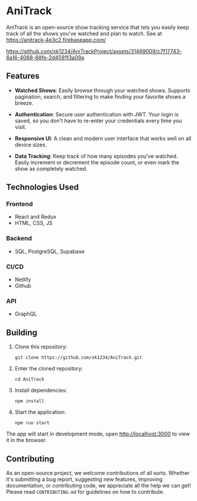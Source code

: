 # AniTrack

AniTrack is an open-source show tracking service that lets you easily keep track of all the shows you've watched and plan to watch. See at https://anitrack-4e3c2.firebaseapp.com/

https://github.com/xk1234/AniTrackProject/assets/31469009/c7f17743-6a16-4068-88fe-2d4591f3a09a

## Features

- **Watched Shows**: Easily browse through your watched shows. Supports pagination, search, and filtering to make finding your favorite shows a breeze.

- **Authentication**: Secure user authentication with JWT. Your login is saved, so you don't have to re-enter your credentials every time you visit.

- **Responsive UI**: A clean and modern user interface that works well on all device sizes.

- **Data Tracking**: Keep track of how many episodes you've watched. Easily increment or decrement the episode count, or even mark the show as completely watched.

## Technologies Used

### Frontend
- React and Redux
- HTML, CSS, JS

### Backend
- SQL, PostgreSQL, Supabase

### CI/CD
- Netlify
- Github

### API
- GraphQL

## Building

1. Clone this repository: 
    ```
    git clone https://github.com/xk1234/AniTrack.git
    ```
2. Enter the cloned repository:
    ```
    cd AniTrack
    ```
3. Install dependencies:
    ```
    npm install
    ```

4. Start the application:
    ```
    npm run start
    ```
The app will start in development mode, open [http://localhost:3000](http://localhost:3000) to view it in the browser.

## Contributing

As an open-source project, we welcome contributions of all sorts. Whether it's submitting a bug report, suggesting new features, improving documentation, or contributing code, we appreciate all the help we can get! Please read `CONTRIBUTING.md` for guidelines on how to contribute.

